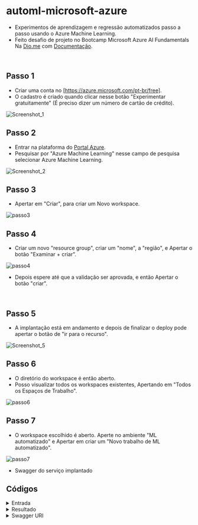 # automl-microsoft-azure
- Experimentos de aprendizagem e regressão automatizados passo a passo usando o Azure Machine Learning.
- Feito desafio de projeto no Bootcamp Microsoft Azure AI Fundamentals Na [Dio.me](https://www.dio.me/) com [Documentação](https://aka.ms/ai900-auto-ml).
<br>

## Passo 1
- Criar uma conta no [https://azure.microsoft.com/pt-br/free].
- O cadastro é criado quando clicar nesse botão "Experimentar gratuitamente" (É preciso dizer um número de cartão de crédito).

![Screenshot_1](https://github.com/daianedasilvacosta/AzureML/assets/78669491/9e65c1d6-750d-4045-ac85-7d041625b8a9)
<br>

## Passo 2
- Entrar na plataforma do [Portal Azure](https://portal.azure.com).
- Pesquisar por "Azure Machine Learning" nesse campo de pesquisa selecionar Azure Machine Learning.

![Screenshot_2](https://github.com/daianedasilvacosta/AzureML/assets/78669491/8b43ab63-3915-4610-928f-3c2dd47389de)
<br>

## Passo 3
- Apertar em "Criar", para criar um Novo workspace.

![passo3](https://github.com/daianedasilvacosta/AzureML/assets/78669491/0be8686d-f1d4-4e94-9c23-29ba167f9f82)
<br>

## Passo 4
- Criar um novo "resource group", criar um "nome", a "região", e Apertar o botão "Examinar + criar".

![passo4](https://github.com/daianedasilvacosta/AzureML/assets/78669491/4b85fa0b-8ac0-481c-9230-6343c456b8af)

- Depois espere até que a validação ser aprovada, e então Apertar o botão "criar".
<br>

## Passo 5
- A implantação está em andamento e depois de finalizar o deploy pode apertar o botão de "ir para o recurso".

![Screenshot_5](https://github.com/daianedasilvacosta/AzureML/assets/78669491/e7644772-7fd3-4de4-96f7-932705cb54c0)
<br>

## Passo 6
- O diretório do workspace é então aberto.
- Posso visualizar todos os workspaces existentes, Apertando em "Todos os Espaços de Trabalho".

![passo6](https://github.com/daianedasilvacosta/AzureML/assets/78669491/97bc338c-0372-4aee-8fbc-f14631ba2468)

## Passo 7
- O workspace escolhido é aberto. Aperte no ambiente "ML automatizado" e Apertar em criar um "Novo trabalho de ML automatizado".

![passo7](https://github.com/daianedasilvacosta/AzureML/assets/78669491/8c748e02-cfcc-4faa-8af2-da71b8e0ba97)
<br>

- Swagger do serviço implantado

## Códigos
<details exit>
  <summary> Entrada </summary>
  
 ```
 {
   "Inputs": { 
     "data": [
       {
         "day": 1,
         "mnth": 1,   
         "year": 2022,
         "season": 2,
         "holiday": 0,
         "weekday": 1,
         "workingday": 1,
         "weathersit": 2, 
         "temp": 0.3, 
         "atemp": 0.3,
         "hum": 0.3,
         "windspeed": 0.3 
       }
     ]    
   },   
   "GlobalParameters": 1.0
 }

```
</details>

<details exit>
  <summary> Resultado</summary>
  
 ```
{
  "Results": [
    389.336520171
  ]
}

```
</details>

<details exit>
  <summary> Swagger URI</summary>
  
 ```
// http://fae0ce06-e8d3-48de-aa8e-838946f98dbd.eastus.azurecontainer.io/swagger.json

swagger: '2.0'
info:
  title: products
  description: API specification for the Azure Machine Learning service products
  version: '2.0'
schemes:
  - https
consumes:
  - application/json
produces:
  - application/json
securityDefinitions:
  Bearer:
    type: apiKey
    name: Authorization
    in: header
    description: 'For example: Token Bearer abc123'
paths:
  /:
    get:
      operationId: ServiceHealthCheck
      description: Simple health check endpoint to ensure the service is up at any given point.
      responses:
        '200':
          description: If the service is operational, this response will be returned with the content.
          schema:
            type: string
          examples:
            application/json: Healthy
        default:
          description: The service failed to execute due to an error.
          schema:
            $ref: '#/definitions/ErrorResponse'
  /score:
    post:
      operationId: RunMLService
      description: Run web service's model and get the prediction output
      security:
        - Bearer: []
      parameters:
        - name: serviceInputPayload
          in: body
          description: If the service is operational, this response will be returned with the content
          schema:
            $ref: '#/definitions/ServiceInput'
      responses:
        '200':
          description: The service processed the input correctly and provided a result prediction, if applicable.
          schema:
            $ref: '#/definitions/ServiceOutput'
        default:
          description: The service failed to execute due to an error.
          schema:
            $ref: '#/definitions/ErrorResponse'
definitions:
  ServiceInput:
    type: object
    properties:
      Inputs:
        type: object
        required:
          - data
        properties:
          data:
            type: array
            items:
              type: object
              required:
                - day
                - mnth
                - year
              properties:
                day:
                  type: integer
                  format: int64
                mnth:
                  type: integer
                  format: int64
                year:
                  type: integer
                  format: int64
            format: pandas.DataFrame:records
      GlobalParameters:
        type: number
        format: double
    example:
      Inputs:
        data:
          - day: 0
            mnth: 0
            year: 0
      GlobalParameters: 1
  ServiceOutput:
    type: object
    required:
      - Results
    properties:
      Results:
        type: array
        items:
          type: integer
          format: int64
        format: numpy.ndarray
    example:
      Results:
        - 0
  ErrorResponse:
    type: object
    properties:
      message:
        type: string

```
# AzureML

